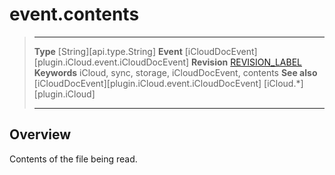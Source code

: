 # event.contents

> --------------------- ------------------------------------------------------------------------------------------
> __Type__              [String][api.type.String]
> __Event__             [iCloudDocEvent][plugin.iCloud.event.iCloudDocEvent]
> __Revision__          [REVISION_LABEL](REVISION_URL)
> __Keywords__          iCloud, sync, storage, iCloudDocEvent, contents
> __See also__          [iCloudDocEvent][plugin.iCloud.event.iCloudDocEvent]
>						[iCloud.*][plugin.iCloud]
> --------------------- ------------------------------------------------------------------------------------------

## Overview

Contents of the file being read.